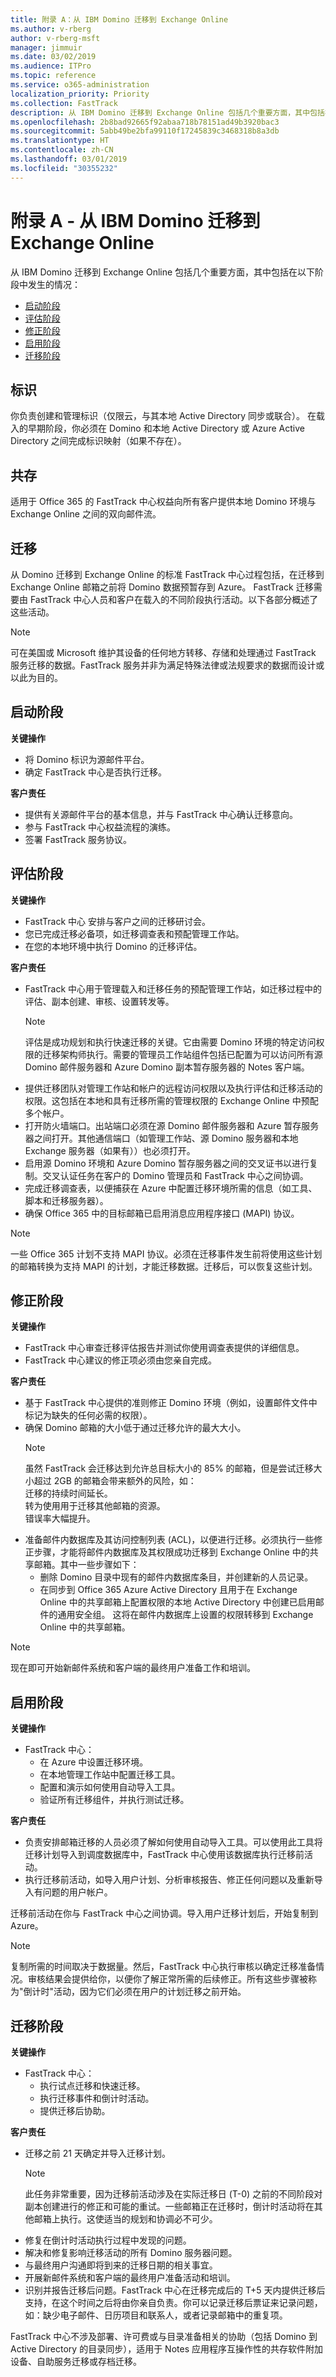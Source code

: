 ```yaml
---
title: 附录 A：从 IBM Domino 迁移到 Exchange Online
ms.author: v-rberg
author: v-rberg-msft
manager: jimmuir
ms.date: 03/02/2019
ms.audience: ITPro
ms.topic: reference
ms.service: o365-administration
localization_priority: Priority
ms.collection: FastTrack
description: 从 IBM Domino 迁移到 Exchange Online 包括几个重要方面，其中包括在以下阶段中发生的情况：
ms.openlocfilehash: 2b8bad92665f92abaa718b78151ad49b3920bac3
ms.sourcegitcommit: 5abb49be2bfa99110f17245839c3468318b8a3db
ms.translationtype: HT
ms.contentlocale: zh-CN
ms.lasthandoff: 03/01/2019
ms.locfileid: "30355232"
---
```

# <a name="appendix-a---migration-from-ibm-domino-to-exchange-online"></a>附录 A - 从 IBM Domino 迁移到 Exchange Online

从 IBM Domino 迁移到 Exchange Online 包括几个重要方面，其中包括在以下阶段中发生的情况： 
- [启动阶段](#initiate-phase)   
- [评估阶段](#assess-phase)
- [修正阶段](#remediate-phase)  
- [启用阶段](#enable-phase)  
- [迁移阶段](#migrate-phase)
    
## <a name="identities"></a>标识

你负责创建和管理标识（仅限云，与其本地 Active Directory 同步或联合）。 在载入的早期阶段，你必须在 Domino 和本地 Active Directory 或 Azure Active Directory 之间完成标识映射（如果不存在）。
  
## <a name="coexistence"></a>共存

适用于 Office 365 的 FastTrack 中心权益向所有客户提供本地 Domino 环境与 Exchange Online 之间的双向邮件流。
  
## <a name="migration"></a>迁移

从 Domino 迁移到 Exchange Online 的标准 FastTrack 中心过程包括，在迁移到 Exchange Online 邮箱之前将 Domino 数据预暂存到 Azure。 FastTrack 迁移需要由 FastTrack 中心人员和客户在载入的不同阶段执行活动。以下各部分概述了这些活动。
  
> [!NOTE]
> 可在美国或 Microsoft 维护其设备的任何地方转移、存储和处理通过 FastTrack 服务迁移的数据。FastTrack 服务并非为满足特殊法律或法规要求的数据而设计或以此为目的。 
  
## <a name="initiate-phase"></a>启动阶段

 **关键操作**
  
- 将 Domino 标识为源邮件平台。   
- 确定 FastTrack 中心是否执行迁移。
    
 **客户责任**
  
- 提供有关源邮件平台的基本信息，并与 FastTrack 中心确认迁移意向。 
- 参与 FastTrack 中心权益流程的演练。  
- 签署 FastTrack 服务协议。
    
## <a name="assess-phase"></a>评估阶段

 **关键操作**
  
- FastTrack 中心 安排与客户之间的迁移研讨会。 
- 您已完成迁移必备项，如迁移调查表和预配管理工作站。    
- 在您的本地环境中执行 Domino 的迁移评估。
    
 **客户责任**
  
- FastTrack 中心用于管理载入和迁移任务的预配管理工作站，如迁移过程中的评估、副本创建、审核、设置转发等。
    > [!NOTE]
    > 评估是成功规划和执行快速迁移的关键。它由需要 Domino 环境的特定访问权限的迁移架构师执行。需要的管理员工作站组件包括已配置为可以访问所有源 Domino 邮件服务器和 Azure Domino 副本暂存服务器的 Notes 客户端。 
- 提供迁移团队对管理工作站和帐户的远程访问权限以及执行评估和迁移活动的权限。这包括在本地和具有迁移所需的管理权限的 Exchange Online 中预配多个帐户。    
- 打开防火墙端口。出站端口必须在源 Domino 邮件服务器和 Azure 暂存服务器之间打开。其他通信端口（如管理工作站、源 Domino 服务器和本地 Exchange 服务器（如果有））也必须打开。 
- 启用源 Domino 环境和 Azure Domino 暂存服务器之间的交叉证书以进行复制。交叉认证任务在客户的 Domino 管理员和 FastTrack 中心之间协调。  
- 完成迁移调查表，以便捕获在 Azure 中配置迁移环境所需的信息（如工具、脚本和迁移服务器）。   
- 确保 Office 365 中的目标邮箱已启用消息应用程序接口 (MAPI) 协议。  
> [!NOTE]
> 一些 Office 365 计划不支持 MAPI 协议。必须在迁移事件发生前将使用这些计划的邮箱转换为支持 MAPI 的计划，才能迁移数据。迁移后，可以恢复这些计划。 
  
## <a name="remediate-phase"></a>修正阶段

 **关键操作**
  
- FastTrack 中心审查迁移评估报告并测试你使用调查表提供的详细信息。   
- FastTrack 中心建议的修正项必须由您亲自完成。
    
 **客户责任**
  
- 基于 FastTrack 中心提供的准则修正 Domino 环境（例如，设置邮件文件中标记为缺失的任何必需的权限）。  
- 确保 Domino 邮箱的大小低于通过迁移允许的最大大小。
    > [!NOTE]
    >  虽然 FastTrack 会迁移达到允许总目标大小的 85% 的邮箱，但是尝试迁移大小超过 2GB 的邮箱会带来额外的风险，如：    <br/> 迁移的持续时间延长。    <br/> 转为使用用于迁移其他邮箱的资源。    <br/> 错误率大幅提升。 
- 准备邮件内数据库及其访问控制列表 (ACL)，以便进行迁移。必须执行一些修正步骤，才能将邮件内数据库及其权限成功迁移到 Exchange Online 中的共享邮箱。其中一些步骤如下： 
  - 删除 Domino 目录中现有的邮件内数据库条目，并创建新的人员记录。
  - 在同步到 Office 365 Azure Active Directory 且用于在 Exchange Online 中的共享邮箱上配置权限的本地 Active Directory 中创建已启用邮件的通用安全组。 这将在邮件内数据库上设置的权限转移到 Exchange Online 中的共享邮箱。
    
> [!NOTE]
> 现在即可开始新邮件系统和客户端的最终用户准备工作和培训。 
  
## <a name="enable-phase"></a>启用阶段

 **关键操作**
  
- FastTrack 中心： 
    - 在 Azure 中设置迁移环境。  
    - 在本地管理工作站中配置迁移工具。 
    - 配置和演示如何使用自动导入工具。  
    - 验证所有迁移组件，并执行测试迁移。
    
 **客户责任**
  
- 负责安排邮箱迁移的人员必须了解如何使用自动导入工具。可以使用此工具将迁移计划导入到调度数据库中，FastTrack 中心使用该数据库执行迁移前活动。 
- 执行迁移前活动，如导入用户计划、分析审核报告、修正任何问题以及重新导入有问题的用户帐户。
    
迁移前活动在你与 FastTrack 中心之间协调。导入用户迁移计划后，开始复制到 Azure。 
    
> [!NOTE]
> 复制所需的时间取决于数据量。然后，FastTrack 中心执行审核以确定迁移准备情况。审核结果会提供给你，以便你了解正常所需的后续修正。所有这些步骤被称为"倒计时"活动，因为它们必须在用户的计划迁移之前开始。 
  
## <a name="migrate-phase"></a>迁移阶段

 **关键操作**
  
- FastTrack 中心：
    - 执行试点迁移和快速迁移。  
    - 执行迁移事件和倒计时活动。
    - 提供迁移后协助。
    
 **客户责任**
  
- 迁移之前 21 天确定并导入迁移计划。
    > [!NOTE]
    > 此任务非常重要，因为迁移前活动涉及在实际迁移日 (T-0) 之前的不同阶段对副本创建进行的修正和可能的重试。一些邮箱正在迁移时，倒计时活动将在其他邮箱上执行。这使适当的规划和协调必不可少。 
- 修复在倒计时活动执行过程中发现的问题。
- 解决和修复影响迁移活动的所有 Domino 服务器问题。 
- 与最终用户沟通即将到来的迁移日期的相关事宜。
- 开展新邮件系统和客户端的最终用户准备活动和培训。   
- 识别并报告迁移后问题。FastTrack 中心在迁移完成后的 T+5 天内提供迁移后支持，在这个时间之后将由你亲自负责。你可以记录迁移后票证来记录问题，如：缺少电子邮件、日历项目和联系人，或者记录邮箱中的重复项。
    
FastTrack 中心不涉及部署、许可费或与目录准备相关的协助（包括 Domino 到 Active Directory 的目录同步），适用于 Notes 应用程序互操作性的共存软件附加设备、自助服务迁移或存档迁移。
  

  

